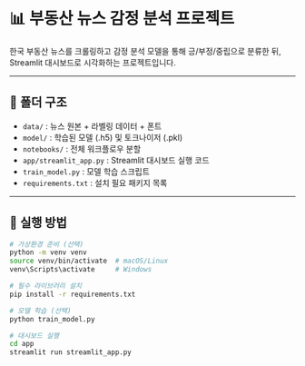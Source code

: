 # 📊 부동산 뉴스 감정 분석 프로젝트

한국 부동산 뉴스를 크롤링하고 감정 분석 모델을 통해 긍/부정/중립으로 분류한 뒤, Streamlit 대시보드로 시각화하는 프로젝트입니다.

---

## 🧱 폴더 구조

- `data/` : 뉴스 원본 + 라벨링 데이터 + 폰트
- `model/` : 학습된 모델 (.h5) 및 토크나이저 (.pkl)
- `notebooks/` : 전체 워크플로우 분할
- `app/streamlit_app.py` : Streamlit 대시보드 실행 코드
- `train_model.py` : 모델 학습 스크립트
- `requirements.txt` : 설치 필요 패키지 목록

---

## 🚀 실행 방법

```bash
# 가상환경 준비 (선택)
python -m venv venv
source venv/bin/activate  # macOS/Linux
venv\Scripts\activate     # Windows

# 필수 라이브러리 설치
pip install -r requirements.txt

# 모델 학습 (선택)
python train_model.py

# 대시보드 실행
cd app
streamlit run streamlit_app.py
